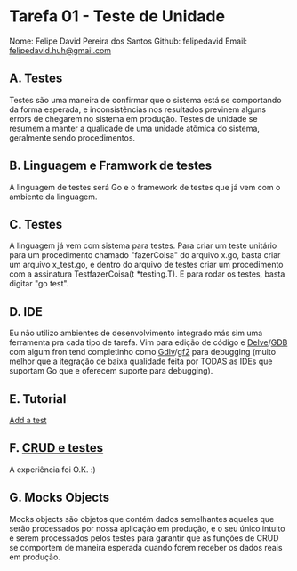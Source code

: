 # Tarefa 01 - Teste de Unidade
Nome: Felipe David Pereira dos Santos
Github: felipedavid
Email: felipedavid.huh@gmail.com

## A. Testes
Testes são uma maneira de confirmar que o sistema está se comportando da forma esperada, e inconsistências nos resultados previnem alguns errors de chegarem no sistema em produção. Testes de unidade se resumem a manter a qualidade de uma unidade atômica do sistema, geralmente sendo procedimentos.

## B. Linguagem e Framwork de testes
A linguagem de testes será Go e o framework de testes que já vem com o ambiente da linguagem.

## C. Testes
A linguagem já vem com sistema para testes. Para criar um teste unitário para um procedimento chamado "fazerCoisa" do arquivo x.go, basta criar um arquivo x_test.go, e dentro do arquivo de testes criar um procedimento com a assinatura TestfazerCoisa(t \*testing.T). E para rodar os testes, basta digitar "go test".

## D. IDE
Eu não utilizo ambientes de desenvolvimento integrado más sim uma ferramenta pra cada tipo de tarefa. Vim para edição de código e [Delve](https://github.com/go-delve/delve)/[GDB](https://github.com/bminor/binutils-gdb) com algum fron tend completinho como [Gdlv](https://github.com/aarzilli/gdlv)/[gf2](https://github.com/nakst/gf) para debugging (muito melhor que a itegração de baixa qualidade feita por TODAS as IDEs que suportam Go que e oferecem suporte para debugging).

## E. Tutorial
[Add a test](https://go.dev/doc/tutorial/add-a-test)

## F. [CRUD e testes](https://github.com/felipedavid/go_crud)
A experiência foi O.K. :)

## G. Mocks Objects
Mocks objects são objetos que contém dados semelhantes aqueles que serão processados por nossa aplicação em produção, e o seu único intuito é serem processados pelos testes para garantir que as funções de CRUD se comportem de maneira esperada quando forem receber os dados reais em produção.
